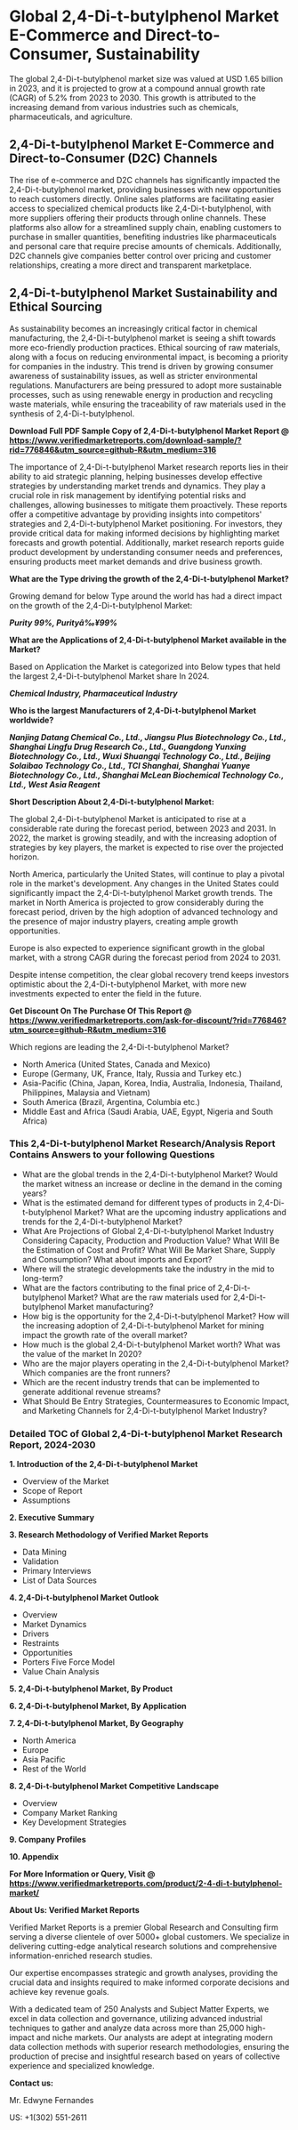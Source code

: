 <h1>Global 2,4-Di-t-butylphenol Market E-Commerce and Direct-to-Consumer, Sustainability</h1><p class=""><p>The global 2,4-Di-t-butylphenol market size was valued at USD 1.65 billion in 2023, and it is projected to grow at a compound annual growth rate (CAGR) of 5.2% from 2023 to 2030. This growth is attributed to the increasing demand from various industries such as chemicals, pharmaceuticals, and agriculture.</p><h2>2,4-Di-t-butylphenol Market E-Commerce and Direct-to-Consumer (D2C) Channels</h2><p>The rise of e-commerce and D2C channels has significantly impacted the 2,4-Di-t-butylphenol market, providing businesses with new opportunities to reach customers directly. Online sales platforms are facilitating easier access to specialized chemical products like 2,4-Di-t-butylphenol, with more suppliers offering their products through online channels. These platforms also allow for a streamlined supply chain, enabling customers to purchase in smaller quantities, benefiting industries like pharmaceuticals and personal care that require precise amounts of chemicals. Additionally, D2C channels give companies better control over pricing and customer relationships, creating a more direct and transparent marketplace.</p><h2>2,4-Di-t-butylphenol Market Sustainability and Ethical Sourcing</h2><p>As sustainability becomes an increasingly critical factor in chemical manufacturing, the 2,4-Di-t-butylphenol market is seeing a shift towards more eco-friendly production practices. Ethical sourcing of raw materials, along with a focus on reducing environmental impact, is becoming a priority for companies in the industry. This trend is driven by growing consumer awareness of sustainability issues, as well as stricter environmental regulations. Manufacturers are being pressured to adopt more sustainable processes, such as using renewable energy in production and recycling waste materials, while ensuring the traceability of raw materials used in the synthesis of 2,4-Di-t-butylphenol.</p></p><p class=""><strong>Download Full PDF Sample Copy of 2,4-Di-t-butylphenol Market Report @ <a href="https://www.verifiedmarketreports.com/download-sample/?rid=776846&utm_source=github-R&utm_medium=316" target="_blank">https://www.verifiedmarketreports.com/download-sample/?rid=776846&utm_source=github-R&utm_medium=316</a></strong></p><p>The importance of&nbsp;2,4-Di-t-butylphenol Market research reports lies in their ability to aid strategic planning, helping businesses develop effective strategies by understanding market trends and dynamics. They play a crucial role in risk management by identifying potential risks and challenges, allowing businesses to mitigate them proactively. These reports offer a competitive advantage by providing insights into competitors' strategies and 2,4-Di-t-butylphenol Market positioning. For investors, they provide critical data for making informed decisions by highlighting market forecasts and growth potential. Additionally, market research reports guide product development by understanding consumer needs and preferences, ensuring products meet market demands and drive business growth.</p><p><strong>What are the&nbsp;Type driving the growth of the 2,4-Di-t-butylphenol Market?</strong></p><p id="" class="">Growing demand for below Type around the world has had a direct impact on the growth of the 2,4-Di-t-butylphenol Market:</p><p class=""><em><strong>Purity 99%, Purityâ‰¥99%</strong></em></p><p class=""><strong>What are the&nbsp;Applications&nbsp;of 2,4-Di-t-butylphenol Market available in the Market?</strong></p><p id="" class="">Based on Application the Market is categorized into Below types that held the largest 2,4-Di-t-butylphenol Market share In 2024.</p><p class=""><em><strong>Chemical Industry, Pharmaceutical Industry</strong></em></p><p class=""><strong>Who is the largest Manufacturers of 2,4-Di-t-butylphenol Market worldwide?</strong></p><p><em><strong>Nanjing Datang Chemical Co., Ltd., Jiangsu Plus Biotechnology Co., Ltd., Shanghai Lingfu Drug Research Co., Ltd., Guangdong Yunxing Biotechnology Co., Ltd., Wuxi Shuangqi Technology Co., Ltd., Beijing Solaibao Technology Co., Ltd., TCI Shanghai, Shanghai Yuanye Biotechnology Co., Ltd., Shanghai McLean Biochemical Technology Co., Ltd., West Asia Reagent</strong></em></p><p id="" class=""><strong>Short Description About 2,4-Di-t-butylphenol Market:</strong></p><p>The global 2,4-Di-t-butylphenol Market is anticipated to rise at a considerable rate during the forecast period, between 2023 and 2031. In 2022, the market is growing steadily, and with the increasing adoption of strategies by key players, the market is expected to rise over the projected horizon.</p><p>North America, particularly the United States, will continue to play a pivotal role in the market's development. Any changes in the United States could significantly impact the 2,4-Di-t-butylphenol Market growth trends. The market in North America is projected to grow considerably during the forecast period, driven by the high adoption of advanced technology and the presence of major industry players, creating ample growth opportunities.</p><p>Europe is also expected to experience significant growth in the global market, with a strong CAGR during the forecast period from 2024 to 2031.</p><p>Despite intense competition, the clear global recovery trend keeps investors optimistic about the 2,4-Di-t-butylphenol Market, with more new investments expected to enter the field in the future.</p><p id="" class=""><strong>Get Discount On The Purchase Of This Report @ <a href="https://www.verifiedmarketreports.com/ask-for-discount/?rid=776846?utm_source=github-R&utm_medium=316" target="_blank">https://www.verifiedmarketreports.com/ask-for-discount/?rid=776846?utm_source=github-R&utm_medium=316</a></strong></p><p class="">Which regions are leading the 2,4-Di-t-butylphenol Market?</p><ul><li>North America (United States, Canada and Mexico)</li><li>Europe (Germany, UK, France, Italy, Russia and Turkey etc.)</li><li>Asia-Pacific (China, Japan, Korea, India, Australia, Indonesia, Thailand, Philippines, Malaysia and Vietnam)</li><li>South America (Brazil, Argentina, Columbia etc.)</li><li>Middle East and Africa (Saudi Arabia, UAE, Egypt, Nigeria and South Africa)</li></ul><h3 id="" class="">This 2,4-Di-t-butylphenol Market Research/Analysis Report Contains Answers to your following Questions</h3><ul><li>What are the global trends in the 2,4-Di-t-butylphenol Market? Would the market witness an increase or decline in the demand in the coming years?</li><li>What is the estimated demand for different types of products in 2,4-Di-t-butylphenol Market? What are the upcoming industry applications and trends for the 2,4-Di-t-butylphenol Market?</li><li>What Are Projections of Global 2,4-Di-t-butylphenol Market Industry Considering Capacity, Production and Production Value? What Will Be the Estimation of Cost and Profit? What Will Be Market Share, Supply and Consumption? What about imports and Export?</li><li>Where will the strategic developments take the industry in the mid to long-term?</li><li>What are the factors contributing to the final price of 2,4-Di-t-butylphenol Market? What are the raw materials used for 2,4-Di-t-butylphenol Market manufacturing?</li><li>How big is the opportunity for the 2,4-Di-t-butylphenol Market? How will the increasing adoption of 2,4-Di-t-butylphenol Market for mining impact the growth rate of the overall market?</li><li>How much is the global 2,4-Di-t-butylphenol Market worth? What was the value of the market In 2020?</li><li>Who are the major players operating in the 2,4-Di-t-butylphenol Market? Which companies are the front runners?</li><li>Which are the recent industry trends that can be implemented to generate additional revenue streams?</li><li>What Should Be Entry Strategies, Countermeasures to Economic Impact, and Marketing Channels for 2,4-Di-t-butylphenol Market Industry?</li></ul><h3 id="" class="">Detailed TOC of Global 2,4-Di-t-butylphenol Market Research Report, 2024-2030</h3><p id="" class=""><strong>1. Introduction of the 2,4-Di-t-butylphenol Market</strong></p><ul><li>Overview of the Market</li><li>Scope of Report</li><li>Assumptions</li></ul><p id="" class=""><strong>2. Executive Summary</strong></p><p id="" class=""><strong>3. Research Methodology of Verified Market Reports</strong></p><ul><li>Data Mining</li><li>Validation</li><li>Primary Interviews</li><li>List of Data Sources</li></ul><p id="" class=""><strong>4. 2,4-Di-t-butylphenol Market Outlook</strong></p><ul><li>Overview</li><li>Market Dynamics</li><li>Drivers</li><li>Restraints</li><li>Opportunities</li><li>Porters Five Force Model</li><li>Value Chain Analysis</li></ul><p id="" class=""><strong>5. 2,4-Di-t-butylphenol Market, By Product</strong></p><p id="" class=""><strong>6. 2,4-Di-t-butylphenol Market, By Application</strong></p><p id="" class=""><strong>7. 2,4-Di-t-butylphenol Market, By Geography</strong></p><ul><li>North America</li><li>Europe</li><li>Asia Pacific</li><li>Rest of the World</li></ul><p id="" class=""><strong>8. 2,4-Di-t-butylphenol Market Competitive Landscape</strong></p><ul><li>Overview</li><li>Company Market Ranking</li><li>Key Development Strategies</li></ul><p id="" class=""><strong>9. Company Profiles</strong></p><p id="" class=""><strong>10. Appendix</strong></p><p id="" class=""><strong>For More Information or Query, Visit @ <a href="https://www.verifiedmarketreports.com/product/2-4-di-t-butylphenol-market/" target="_blank">https://www.verifiedmarketreports.com/product/2-4-di-t-butylphenol-market/</a></strong></p><p id="" class=""><strong>About Us: Verified Market Reports</strong></p><p id="" class="">Verified Market Reports is a premier Global Research and Consulting firm serving a diverse clientele of over 5000+ global customers. We specialize in delivering cutting-edge analytical research solutions and comprehensive information-enriched research studies.</p><p id="" class="">Our expertise encompasses strategic and growth analyses, providing the crucial data and insights required to make informed corporate decisions and achieve key revenue goals.</p><p id="" class="">With a dedicated team of 250 Analysts and Subject Matter Experts, we excel in data collection and governance, utilizing advanced industrial techniques to gather and analyze data across more than 25,000 high-impact and niche markets. Our analysts are adept at integrating modern data collection methods with superior research methodologies, ensuring the production of precise and insightful research based on years of collective experience and specialized knowledge.</p><p id="" class=""><strong>Contact us:</strong></p><p id="" class="">Mr. Edwyne Fernandes</p><p id="" class="">US: +1(302) 551-2611</p>